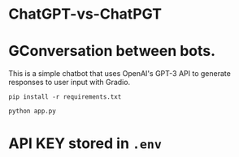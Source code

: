 # ChatGPT-vs-ChatPGT

# GConversation between bots.

This is a simple chatbot that uses OpenAI's GPT-3 API to generate responses to user input with Gradio. 

```pip install -r requirements.txt```

```bash
python app.py
```

# API KEY stored in  ```.env```
